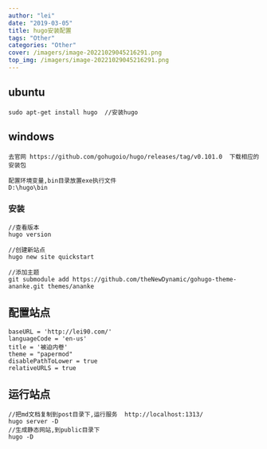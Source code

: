 ```yaml
---
author: "lei"
date: "2019-03-05"
title: hugo安装配置
tags: "Other"
categories: "Other"
cover: /imagers/image-20221029045216291.png
top_img: /imagers/image-20221029045216291.png
---
```


## ubuntu

```
sudo apt-get install hugo  //安装hugo
```

## windows

```
去官网 https://github.com/gohugoio/hugo/releases/tag/v0.101.0  下载相应的安装包

配置环境变量,bin目录放置exe执行文件
D:\hugo\bin
```

### 安装

```
//查看版本
hugo version  

//创建新站点
hugo new site quickstart 

//添加主题
git submodule add https://github.com/theNewDynamic/gohugo-theme-ananke.git themes/ananke 
```

## 配置站点

```
baseURL = 'http://lei90.com/'
languageCode = 'en-us'
title = '被迫内卷'
theme = "papermod"
disablePathToLower = true
relativeURLS = true
```

## 运行站点

```
//把md文档复制到post目录下,运行服务  http://localhost:1313/
hugo server -D 
//生成静态网站,到public目录下
hugo -D
```


